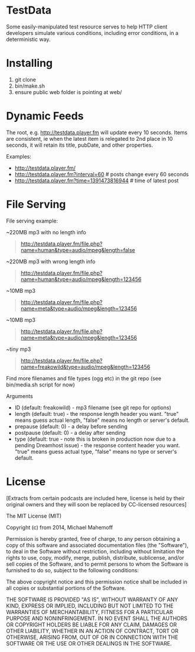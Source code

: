 TestData
========

Some easily-manipulated test resource serves to help HTTP client developers
simulate various conditions, including error conditions, in a deterministic way.

Installing
==========

1. git clone
2. bin/make.sh
3. ensure public web folder is pointing at web/

Dynamic Feeds
=============

The root, e.g. http://testdata.player.fm will update every 10 seconds. Items are
consistent, ie when the latest item is relegated to 2nd place in 10 seconds,
it will retain its title, pubDate, and other properties.

Examples:

* http://testdata.player.fm/
* http://testdata.player.fm?interval=60 # posts change every 60 seconds
* http://testdata.player.fm?time=1391473816944 # time of latest post

File Serving
============

File serving example:

~220MB mp3 with no length info
> http://testdata.player.fm/file.php?name=human&type=audio/mpeg&length=false

~220MB mp3 with wrong length info
> http://testdata.player.fm/file.php?name=human&type=audio/mpeg&length=123456

~10MB mp3
> http://testdata.player.fm/file.php?name=meta&type=audio/mpeg&length=123456

~10MB mp3
> http://testdata.player.fm/file.php?name=meta&type=audio/mpeg&length=123456

~tiny mp3
> http://testdata.player.fm/file.php?name=freakowild&type=audio/mpeg&length=123456

Find more filenames and file types (ogg etc) in the git repo (see bin/media.sh script for now)

Arguments

* ID (default: freakowild) - mp3 filename (see git repo for options)
* length (default: true) - the response length header you want. "true" means guess actual length, "false" means no length or server's default.
* prepause (default: 0) - a delay before sending
* postpause (default: 0) - a delay after sending
* type (default: true - note this is broken in production now due to a pending Dreamhost issue) - the response content header you want. "true" means guess actual type, "false" means no type or server's default.

License
=======

[Extracts from certain podcasts are included here, license is held by their
original owners and they will soon be replaced by CC-licensed resources]

The MIT License (MIT)

Copyright (c) from 2014, Michael Mahemoff

Permission is hereby granted, free of charge, to any person obtaining a copy
of this software and associated documentation files (the "Software"), to deal
in the Software without restriction, including without limitation the rights
to use, copy, modify, merge, publish, distribute, sublicense, and/or sell
copies of the Software, and to permit persons to whom the Software is
furnished to do so, subject to the following conditions:

The above copyright notice and this permission notice shall be included in
all copies or substantial portions of the Software.

THE SOFTWARE IS PROVIDED "AS IS", WITHOUT WARRANTY OF ANY KIND, EXPRESS OR
IMPLIED, INCLUDING BUT NOT LIMITED TO THE WARRANTIES OF MERCHANTABILITY,
FITNESS FOR A PARTICULAR PURPOSE AND NONINFRINGEMENT. IN NO EVENT SHALL THE
AUTHORS OR COPYRIGHT HOLDERS BE LIABLE FOR ANY CLAIM, DAMAGES OR OTHER
LIABILITY, WHETHER IN AN ACTION OF CONTRACT, TORT OR OTHERWISE, ARISING FROM,
OUT OF OR IN CONNECTION WITH THE SOFTWARE OR THE USE OR OTHER DEALINGS IN
THE SOFTWARE.
